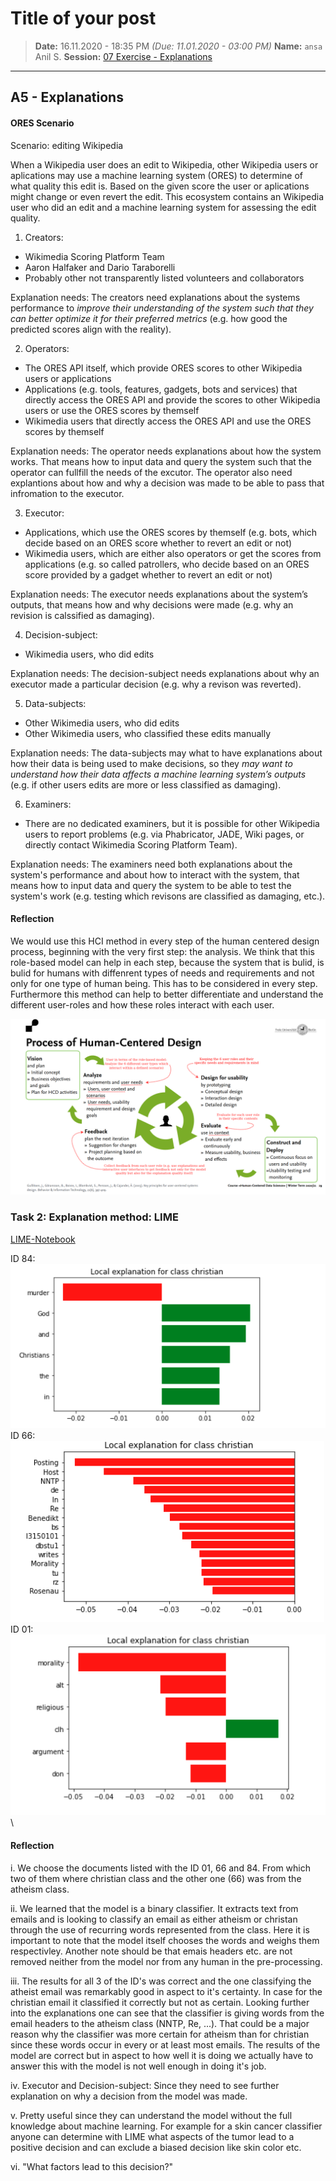 ﻿# Title of your post
> **Date:** 16.11.2020 - 18:35 PM *(Due: 11.01.2020 - 03:00 PM)*
> **Name:** `ansa` Anil S.
> **Session:** [07 Exercise - Explanations](https://github.com/FUB-HCC/hcds-winter-2020/wiki/07_exercise)   
----

## A5 - Explanations


#### ORES Scenario

Scenario: editing Wikipedia

When a Wikipedia user does an edit to Wikipedia, other Wikipedia users or aplications may use a machine learning system (ORES) to determine of what quality this edit is. Based on the given score the user or aplications might change or even revert the edit. This ecosystem contains an Wikipedia user who did an edit and a machine learning system for assessing the edit quality.

1. Creators: 
* Wikimedia Scoring Platform Team
* Aaron Halfaker and Dario Taraborelli
* Probably other not transparently listed volunteers and collaborators

Explanation needs: The creators need explanations about the systems performance to *improve their understanding of the system such that they can better optimize it for their preferred metrics* (e.g. how good the predicted scores align with the reality).

2. Operators:
* The ORES API itself, which provide ORES scores to other Wikipedia users or applications
* Applications (e.g. tools, features, gadgets, bots and services) that directly access the ORES API and provide the scores to other Wikipedia users or use the ORES scores by themself
* Wikimedia users that directly access the ORES API and use the ORES scores by themself

Explanation needs: The operator needs explanations about how the system works. That means how to input data and query the system such that the operator can fullfill the needs of the excutor. The operator also need explantions about how and why a decision was made to be able to pass that infromation to the executor.

3. Executor:
* Applications, which use the ORES scores by themself (e.g. bots, which decide based on an ORES score whether to revert an edit or not)
* Wikimedia users, which are either also operators or get the scores from applications (e.g. so called patrollers, who decide based on an ORES score provided by a gadget whether to revert an edit or not)

Explanation needs: The executor needs explanations about the system’s outputs, that means how and why decisions were made (e.g. why an revision is calssified as damaging). 

4. Decision-subject: 
* Wikimedia users, who did edits

Explanation needs: The decision-subject needs explanations about why an executor made a particular decision (e.g. why a revison was reverted).

5. Data-subjects: 
* Other Wikimedia users, who did edits
* Other Wikimedia users, who classified these edits manually

Explanation needs: The data-subjects may what to have explanations about how their data is being used to make decisions, so they *may want to understand how their data affects a machine learning system’s outputs* (e.g. if other users edits are more or less classified as damaging).

6. Examiners:
* There are no dedicated examiners, but it is possible for other Wikipedia users to report problems (e.g. via Phabricator, JADE, Wiki pages, or directly contact Wikimedia Scoring Platform Team).

Explanation needs: The examiners need both explanations about the system's performance and about how to interact with the system, that means how to input data and query the system to be able to test the system's work (e.g. testing which revisons are classified as damaging, etc.).


#### Reflection

We would use this HCI method in every step of the human centered design process, beginning with the very first step: the analysis. We think that this role-based model can help in each step, because the system that is bulid, is bulid for humans with diffenrent types of needs and requirements and not only for one type of human being. This has to be considered in every step. Furthermore this method can help to better differentiate and understand the different user-roles and how these roles interact with each user.

![](HCDP.png)
### Task 2: Explanation method: LIME

[LIME-Notebook](Lime.ipynb)

ID 84: ![](id84.png) 
\
ID 66: ![](id66.png) 
\
ID 01: ![](id1.png) 
\


#### Reflection

i. We choose the documents listed with the ID 01, 66 and 84. From which two of them where christian class and the other one (66) was from the atheism class.

ii. We learned that the model is a binary classifier. It extracts text from emails and is looking to classify an email as either atheism or christan through the use of recurring words represented from the class. Here it is important to note that the model itself chooses the words and weighs them respectivley. Another note should be that emais headers etc. are not removed neither from the model nor from any human in the pre-processing.

iii. The results for all 3 of the ID's was correct and the one classifying the atheist email was remarkably good in aspect to it's certainty. In case for the christian email it classified it correctly but not as certain. Looking further into the explanations one can see that the classifier is giving words from the email headers to the atheism class (NNTP, Re, ...). That could be a major reason why the classifier was more certain for atheism than for christian since these words occur in every or at least most emails. The results of the model are correct but in aspect to how well it is doing we actually have to answer this with the model is not well enough in doing it's job.

iv. Executor and Decision-subject: Since they need to see further explanation on why a decision from the model was made.

v. Pretty useful since they can understand the model without the full knowledge about machine learning. For example for a skin cancer classifier anyone can determine with LIME what aspects of the tumor lead to a positive decision and can exclude a biased decision like skin color etc.

vi. "What factors lead to this decision?"
